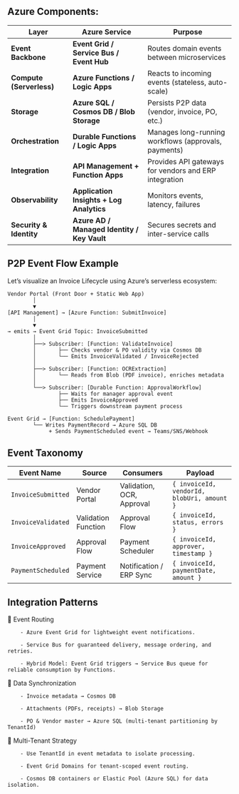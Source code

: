 ## Azure Components:

| Layer                    | Azure Service                               | Purpose                                               |
| ------------------------ | ------------------------------------------- | ----------------------------------------------------- |
| **Event Backbone**       | **Event Grid / Service Bus / Event Hub**    | Routes domain events between microservices            |
| **Compute (Serverless)** | **Azure Functions / Logic Apps**            | Reacts to incoming events (stateless, auto-scale)     |
| **Storage**              | **Azure SQL / Cosmos DB / Blob Storage**    | Persists P2P data (vendor, invoice, PO, etc.)         |
| **Orchestration**        | **Durable Functions / Logic Apps**          | Manages long-running workflows (approvals, payments)  |
| **Integration**          | **API Management + Function Apps**          | Provides API gateways for vendors and ERP integration |
| **Observability**        | **Application Insights + Log Analytics**    | Monitors events, latency, failures                    |
| **Security & Identity**  | **Azure AD / Managed Identity / Key Vault** | Secures secrets and inter-service calls               |

## P2P Event Flow Example

Let’s visualize an Invoice Lifecycle using Azure’s serverless ecosystem:

```
Vendor Portal (Front Door + Static Web App)
        │
        ▼
[API Management] → [Azure Function: SubmitInvoice]
        │
        ▼
→ emits → Event Grid Topic: InvoiceSubmitted
        │
        ├──> Subscriber: [Function: ValidateInvoice]
        │       ├── Checks vendor & PO validity via Cosmos DB
        │       └── Emits InvoiceValidated / InvoiceRejected
        │
        ├──> Subscriber: [Function: OCRExtraction]
        │       └── Reads from Blob (PDF invoice), enriches metadata
        │
        └──> Subscriber: [Durable Function: ApprovalWorkflow]
                ├── Waits for manager approval event
                ├── Emits InvoiceApproved
                └── Triggers downstream payment process

Event Grid → [Function: SchedulePayment]
        └── Writes PaymentRecord → Azure SQL DB
             + Sends PaymentScheduled event → Teams/SNS/Webhook

```

## Event Taxonomy

| Event Name         | Source              | Consumers                 | Payload                                    |
| ------------------ | ------------------- | ------------------------- | ------------------------------------------ |
| `InvoiceSubmitted` | Vendor Portal       | Validation, OCR, Approval | `{ invoiceId, vendorId, blobUri, amount }` |
| `InvoiceValidated` | Validation Function | Approval Flow             | `{ invoiceId, status, errors }`            |
| `InvoiceApproved`  | Approval Flow       | Payment Scheduler         | `{ invoiceId, approver, timestamp }`       |
| `PaymentScheduled` | Payment Service     | Notification / ERP Sync   | `{ invoiceId, paymentDate, amount }`       |

## Integration Patterns

🔹 Event Routing

        - Azure Event Grid for lightweight event notifications.
        
        - Service Bus for guaranteed delivery, message ordering, and retries.
        
        - Hybrid Model: Event Grid triggers → Service Bus queue for reliable consumption by Functions.

🔹 Data Synchronization

        - Invoice metadata → Cosmos DB
        
        - Attachments (PDFs, receipts) → Blob Storage
        
        - PO & Vendor master → Azure SQL (multi-tenant partitioning by TenantId)

🔹 Multi-Tenant Strategy

        - Use TenantId in event metadata to isolate processing.
        
        - Event Grid Domains for tenant-scoped event routing.
        
        - Cosmos DB containers or Elastic Pool (Azure SQL) for data isolation.

